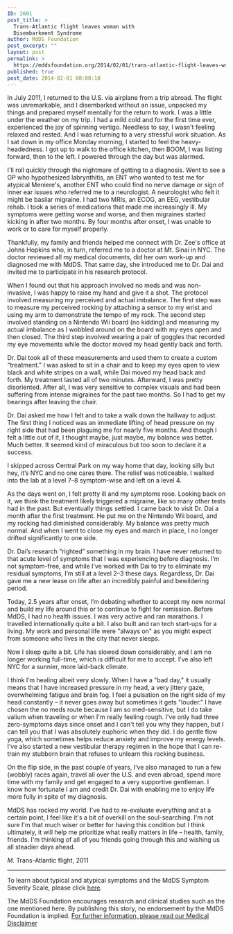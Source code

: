 ```yaml
---
ID: 2601
post_title: >
  Trans-Atlantic flight leaves woman with
  Disembarkment Syndrome
author: MdDS Foundation
post_excerpt: ""
layout: post
permalink: >
  https://mddsfoundation.org/2014/02/01/trans-atlantic-flight-leaves-woman-with-disembarkment-syndrome/
published: true
post_date: 2014-02-01 00:00:18
---
```

In July 2011, I returned to the U.S. via airplane from a trip abroad. The flight was unremarkable, and I disembarked without an issue, unpacked my things and prepared myself mentally for the return to work. I was a little under the weather on my trip. I had a mild cold and for the first time ever, experienced the joy of spinning vertigo. Needless to say, I wasn't feeling relaxed and rested. And I was returning to a very stressful work situation. As I sat down in my office Monday morning, I started to feel the heavy-headedness. I got up to walk to the office kitchen, then BOOM, I was listing forward, then to the left. I powered through the day but was alarmed.

I'll roll quickly through the nightmare of getting to a diagnosis. Went to see a GP who hypothesized labrynthitis, an ENT who wanted to test me for atypical Meniere's, another ENT who could find no nerve damage or sign of inner ear issues who referred me to a neurologist. A neurologist who felt it might be basilar migraine. I had two MRIs, an ECOG, an EEG, vestibular rehab. I took a series of medications that made me increasingly ill. My symptoms were getting worse and worse, and then migraines started kicking in after two months. By four months after onset, I was unable to work or to care for myself properly.

Thankfully, my family and friends helped me connect with Dr. Zee's office at Johns Hopkins who, in turn, referred me to a doctor at Mt. Sinai in NYC. The doctor reviewed all my medical documents, did her own work-up and diagnosed me with MdDS. That same day, she introduced me to Dr. Dai and invited me to participate in his research protocol.

When I found out that his approach involved no meds and was non-invasive, I was happy to raise my hand and give it a shot. The protocol involved measuring my perceived and actual imbalance. The first step was to measure my perceived rocking by attaching a sensor to my wrist and using my arm to demonstrate the tempo of my rock. The second step involved standing on a Nintendo Wii board (no kidding) and measuring my actual imbalance as I wobbled around on the board with my eyes open and then closed. The third step involved wearing a pair of goggles that recorded my eye movements while the doctor moved my head gently back and forth.

Dr. Dai took all of these measurements and used them to create a custom “treatment." I was asked to sit in a chair and to keep my eyes open to view black and white stripes on a wall, while Dai moved my head back and forth. My treatment lasted all of two minutes. Afterward, I was pretty disoriented. After all, I was very sensitive to complex visuals and had been suffering from intense migraines for the past two months. So I had to get my bearings after leaving the chair.

Dr. Dai asked me how I felt and to take a walk down the hallway to adjust. The first thing I noticed was an immediate lifting of head pressure on my right side that had been plaguing me for nearly five months. And though I felt a little out of it, I thought maybe, just maybe, my balance was better. Much better. It seemed kind of miraculous but too soon to declare it a success.

I skipped across Central Park on my way home that day, looking silly but hey, it’s NYC and no one cares there. The relief was noticeable. I walked into the lab at a level 7–8 symptom-wise and left on a level 4.

As the days went on, I felt pretty ill and my symptoms rose. Looking back on it, we think the treatment likely triggered a migraine, like so many other tests had in the past. But eventually things settled. I came back to visit Dr. Dai a month after the first treatment. He put me on the Nintendo Wii board, and my rocking had diminished considerably. My balance was pretty much normal. And when I went to close my eyes and march in place, I no longer drifted significantly to one side.

Dr. Dai’s research “righted” something in my brain. I have never returned to that acute level of symptoms that I was experiencing before diagnosis. I’m not symptom-free, and while I’ve worked with Dai to try to eliminate my residual symptoms, I’m still at a level 2–3 these days. Regardless, Dr. Dai gave me a new lease on life after an incredibly painful and bewildering period.

Today, 2.5 years after onset, I’m debating whether to accept my new normal and build my life around this or to continue to fight for remission. Before MdDS, I had no health issues. I was very active and ran marathons. I travelled internationally quite a bit. I also built and ran tech start-ups for a living. My work and personal life were "always on" as you might expect from someone who lives in the city that never sleeps.

Now I sleep quite a bit. Life has slowed down considerably, and I am no longer working full-time, which is difficult for me to accept. I’ve also left NYC for a sunnier, more laid-back climate.

I think I’m healing albeit very slowly. When I have a "bad day," it usually means that I have increased pressure in my head, a very jittery gaze, overwhelming fatigue and brain fog. I feel a pulsation on the right side of my head constantly – it never goes away but sometimes it gets "louder." I have chosen the no meds route because I am so med-sensitive, but I do take valium when traveling or when I'm really feeling rough. I've only had three zero-symptoms days since onset and I can't tell you why they happen, but I can tell you that I was absolutely euphoric when they did. I do gentle flow yoga, which sometimes helps reduce anxiety and improve my energy levels. I’ve also started a new vestibular therapy regimen in the hope that I can re-train my stubborn brain that refuses to unlearn this rocking business.

On the flip side, in the past couple of years, I’ve also managed to run a few (wobbly) races again, travel all over the U.S. and even abroad, spend more time with my family and get engaged to a very supportive gentleman. I know how fortunate I am and credit Dr. Dai with enabling me to enjoy life more fully in spite of my diagnosis.

MdDS has rocked my world. I've had to re-evaluate everything and at a certain point, I feel like it's a bit of overkill on the soul-searching. I'm not sure I'm that much wiser or better for having this condition but I think ultimately, it will help me prioritize what really matters in life – health, family, friends. I'm thinking of all of you friends going through this and wishing us all steadier days ahead.

<em>M.</em>
Trans-Atlantic flight, 2011

<hr />

To learn about typical and atypical symptoms and the MdDS Symptom Severity Scale, please click <a href="https://mddsfoundation.org/symptoms/" target="_blank" rel="noopener">here</a>.

The MdDS Foundation encourages research and clinical studies such as the one mentioned here. By publishing this story, no endorsement by the MdDS Foundation is implied. <a href="https://mddsfoundation.org/disclaimer/">For further information, please read our Medical Disclaimer</a>